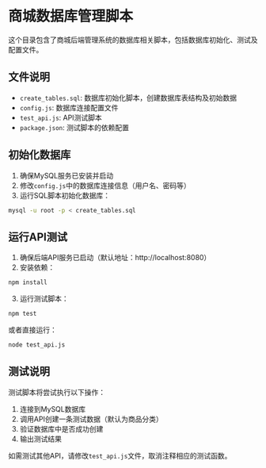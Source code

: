 # 商城数据库管理脚本

这个目录包含了商城后端管理系统的数据库相关脚本，包括数据库初始化、测试及配置文件。

## 文件说明

- `create_tables.sql`: 数据库初始化脚本，创建数据库表结构及初始数据
- `config.js`: 数据库连接配置文件
- `test_api.js`: API测试脚本
- `package.json`: 测试脚本的依赖配置

## 初始化数据库

1. 确保MySQL服务已安装并启动
2. 修改`config.js`中的数据库连接信息（用户名、密码等）
3. 运行SQL脚本初始化数据库：

```bash
mysql -u root -p < create_tables.sql
```

## 运行API测试

1. 确保后端API服务已启动（默认地址：http://localhost:8080）
2. 安装依赖：

```bash
npm install
```

3. 运行测试脚本：

```bash
npm test
```

或者直接运行：

```bash
node test_api.js
```

## 测试说明

测试脚本将尝试执行以下操作：

1. 连接到MySQL数据库
2. 调用API创建一条测试数据（默认为商品分类）
3. 验证数据库中是否成功创建
4. 输出测试结果

如需测试其他API，请修改`test_api.js`文件，取消注释相应的测试函数。 